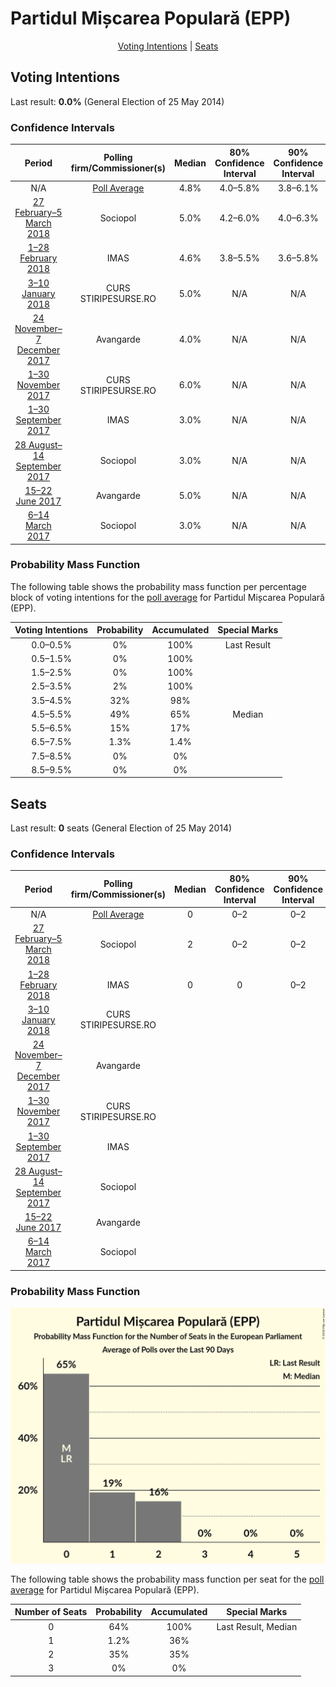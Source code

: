 # Partidul Mișcarea Populară (EPP)

<p align="center"><a href="#voting-intentions">Voting Intentions</a> | <a href="#seats">Seats</a></p>

## Voting Intentions

Last result: **0.0%** (General Election of 25 May 2014)

### Confidence Intervals

| Period     | Polling firm/Commissioner(s) | Median | 80% Confidence Interval | 90% Confidence Interval | 95% Confidence Interval | 99% Confidence Interval |
|:----------:|:----------------:|:-----------:|:-----------------------:|:-----------------------:|:-----------------------:|:-----------------------:|
| N/A | [Poll Average](average.html) | 4.8% | 4.0–5.8% | 3.8–6.1% | 3.6–6.3% | 3.2–6.9% |
| [27 February–5 March 2018](2018-03-05-Sociopol.html) | Sociopol | 5.0% | 4.2–6.0% | 4.0–6.3% | 3.8–6.5% | 3.5–7.1% |
| [1–28 February 2018](2018-02-28-IMAS.html) | IMAS | 4.6% | 3.8–5.5% | 3.6–5.8% | 3.4–6.0% | 3.1–6.5% |
| [3–10 January 2018](2018-01-10-CURS.html) | CURS <br> STIRIPESURSE.RO | 5.0% | N/A | N/A | N/A | N/A |
| [24 November–7 December 2017](2017-12-07-Avangarde.html) | Avangarde | 4.0% | N/A | N/A | N/A | N/A |
| [1–30 November 2017](2017-11-30-CURS.html) | CURS <br> STIRIPESURSE.RO | 6.0% | N/A | N/A | N/A | N/A |
| [1–30 September 2017](2017-09-30-IMAS.html) | IMAS | 3.0% | N/A | N/A | N/A | N/A |
| [28 August–14 September 2017](2017-09-14-Sociopol.html) | Sociopol | 3.0% | N/A | N/A | N/A | N/A |
| [15–22 June 2017](2017-06-22-Avangarde.html) | Avangarde | 5.0% | N/A | N/A | N/A | N/A |
| [6–14 March 2017](2017-03-14-Sociopol.html) | Sociopol | 3.0% | N/A | N/A | N/A | N/A |

### Probability Mass Function

The following table shows the probability mass function per percentage block of voting intentions for the [poll average](average.html) for Partidul Mișcarea Populară (EPP).

| Voting Intentions | Probability | Accumulated | Special Marks |
|:-----------------:|:-----------:|:-----------:|:-------------:|
| 0.0–0.5% | 0% | 100% | Last Result |
| 0.5–1.5% | 0% | 100% |  |
| 1.5–2.5% | 0% | 100% |  |
| 2.5–3.5% | 2% | 100% |  |
| 3.5–4.5% | 32% | 98% |  |
| 4.5–5.5% | 49% | 65% | Median |
| 5.5–6.5% | 15% | 17% |  |
| 6.5–7.5% | 1.3% | 1.4% |  |
| 7.5–8.5% | 0% | 0% |  |
| 8.5–9.5% | 0% | 0% |  |


## Seats

Last result: **0** seats (General Election of 25 May 2014)

### Confidence Intervals

| Period     | Polling firm/Commissioner(s) | Median | 80% Confidence Interval | 90% Confidence Interval | 95% Confidence Interval | 99% Confidence Interval |
|:----------:|:----------------:|:------:|:-----------------------:|:-----------------------:|:-----------------------:|:-----------------------:|
| N/A | [Poll Average](average.html) | 0 | 0–2 | 0–2 | 0–2 | 0–2 |
| [27 February–5 March 2018](2018-03-05-Sociopol.html) | Sociopol | 2 | 0–2 | 0–2 | 0–2 | 0–2 |
| [1–28 February 2018](2018-02-28-IMAS.html) | IMAS | 0 | 0 | 0–2 | 0–2 | 0–2 |
| [3–10 January 2018](2018-01-10-CURS.html) | CURS <br> STIRIPESURSE.RO |  |  |  |  |  |
| [24 November–7 December 2017](2017-12-07-Avangarde.html) | Avangarde |  |  |  |  |  |
| [1–30 November 2017](2017-11-30-CURS.html) | CURS <br> STIRIPESURSE.RO |  |  |  |  |  |
| [1–30 September 2017](2017-09-30-IMAS.html) | IMAS |  |  |  |  |  |
| [28 August–14 September 2017](2017-09-14-Sociopol.html) | Sociopol |  |  |  |  |  |
| [15–22 June 2017](2017-06-22-Avangarde.html) | Avangarde |  |  |  |  |  |
| [6–14 March 2017](2017-03-14-Sociopol.html) | Sociopol |  |  |  |  |  |

### Probability Mass Function

![Graph with seats probability mass function not yet produced](average-seats-pmf-partidulmișcareapopularăepp.png "Seats Probability Mass Function")

The following table shows the probability mass function per seat for the [poll average](average.html) for Partidul Mișcarea Populară (EPP).

| Number of Seats | Probability | Accumulated | Special Marks |
|:---------------:|:-----------:|:-----------:|:-------------:|
| 0 | 64% | 100% | Last Result, Median |
| 1 | 1.2% | 36% |  |
| 2 | 35% | 35% |  |
| 3 | 0% | 0% |  |


